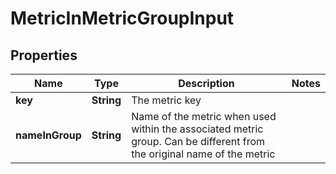 

# MetricInMetricGroupInput


## Properties

| Name | Type | Description | Notes |
|------------ | ------------- | ------------- | -------------|
|**key** | **String** | The metric key |  |
|**nameInGroup** | **String** | Name of the metric when used within the associated metric group. Can be different from the original name of the metric |  |



